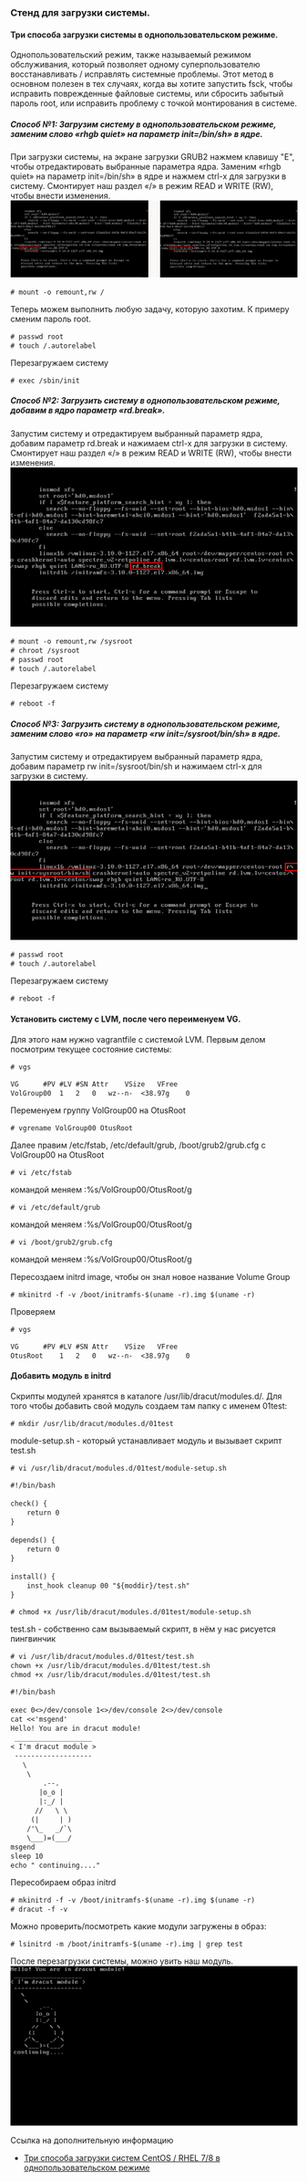 ### Стенд для загрузки системы.

#### Три способа загрузки системы в однопользовательском режиме.

Однопользовательский режим, также называемый режимом обслуживания, который позволяет одному суперпользователю восстанавливать / исправлять системные проблемы.
Этот метод в основном полезен в тех случаях, когда вы хотите запустить fsck, чтобы исправить поврежденные файловые системы, или сбросить забытый пароль root, или исправить проблему с точкой монтирования в системе.

##### Способ №1: Загрузим систему в однопользовательском режиме, заменим слово «rhgb quiet» на параметр init=/bin/sh» в ядре.

При загрузки системы, на экране загрузки GRUB2 нажмем клавишу "E", чтобы отредактировать выбранные параметра ядра. Заменим «rhgb quiet» на параметр init=/bin/sh» в ядре и нажмем сtrl-x для загрузки в систему. Смонтирует наш раздел «/» в режим READ и WRITE (RW), чтобы внести изменения.
![](docs/1.jpg)
```
# mount -o remount,rw /
```
Теперь можем выполнить любую задачу, которую захотим. К примеру сменим пароль root.
```
# passwd root
# touch /.autorelabel
```
Перезагружаем систему
```
# exec /sbin/init
```
##### Способ №2: Загрузить систему в однопользовательском режиме, добавим в ядро параметр «rd.break».

Запустим систему и отредактируем выбранный параметр ядра, добавим параметр rd.break и нажимаем сtrl-x для загрузки в систему. Смонтирует наш раздел «/» в режим READ и WRITE (RW), чтобы внести изменения.
![](docs/2.jpg)
```
# mount -o remount,rw /sysroot
# chroot /sysroot
# passwd root
# touch /.autorelabel
```
Перезагружаем систему
```
# reboot -f
```
##### Способ №3: Загрузить систему в однопользовательском режиме, заменим слово «ro» на параметр «rw init=/sysroot/bin/sh» в ядре.

Запустим систему и отредактируем выбранный параметр ядра, добавим параметр rw init=/sysroot/bin/sh и нажимаем сtrl-x для загрузки в систему.
![](docs/3.jpg)
```
# passwd root
# touch /.autorelabel
```
Перезагружаем систему
```
# reboot -f
```

#### Установить систему с LVM, после чего переименуем VG.
Для этого нам нужно vagrantfile с системой LVM. Первым делом посмотрим текущее состояние системы:
```
# vgs
```
```
VG		#PV	#LV	#SN	Attr	VSize	VFree
VolGroup00	1	2	0	wz--n-	<38.97g	   0 
```
Переменуем группу VolGroup00 на OtusRoot
```
# vgrename VolGroup00 OtusRoot
```
Далее правим /etc/fstab, /etc/default/grub, /boot/grub2/grub.cfg c VolGroup00 на OtusRoot
```
# vi /etc/fstab
```
командой меняем :%s/VolGroup00/OtusRoot/g
```
# vi /etc/default/grub
```
командой меняем :%s/VolGroup00/OtusRoot/g
```
# vi /boot/grub2/grub.cfg
```
командой меняем :%s/VolGroup00/OtusRoot/g

Пересоздаем initrd image, чтобы он знал новое название Volume Group
```
# mkinitrd -f -v /boot/initramfs-$(uname -r).img $(uname -r)
```
Проверяем
```
# vgs
```
```
VG		#PV	#LV	#SN	Attr	VSize	VFree
OtusRoot	1	2	0	wz--n-	<38.97g	   0 
```
#### Добавить модуль в initrd

Скрипты модулей хранятся в каталоге /usr/lib/dracut/modules.d/. Для того чтобы
добавить свой модуль создаем там папку с именем 01test:
```
# mkdir /usr/lib/dracut/modules.d/01test
```

module-setup.sh - который устанавливает модуль и вызывает скрипт test.sh
```
# vi /usr/lib/dracut/modules.d/01test/module-setup.sh
```
```
#!/bin/bash

check() {
    return 0
}

depends() {
    return 0
}

install() {
    inst_hook cleanup 00 "${moddir}/test.sh"
}
```
```
# chmod +x /usr/lib/dracut/modules.d/01test/module-setup.sh
```
test.sh - собственно сам вызываемый скрипт, в нём у нас рисуется пингвинчик
```
# vi /usr/lib/dracut/modules.d/01test/test.sh
chown +x /usr/lib/dracut/modules.d/01test/test.sh
chmod +x /usr/lib/dracut/modules.d/01test/test.sh
```
```
#!/bin/bash

exec 0<>/dev/console 1<>/dev/console 2<>/dev/console
cat <<'msgend'
Hello! You are in dracut module!
 ___________________
< I'm dracut module >
 -------------------
   \
    \
        .--.
       |o_o |
       |:_/ |
      //   \ \
     (|     | )
    /'\_   _/`\
    \___)=(___/
msgend
sleep 10
echo " continuing...."
```
Пересобираем образ initrd
```
# mkinitrd -f -v /boot/initramfs-$(uname -r).img $(uname -r)
# dracut -f -v
```
Можно проверить/посмотреть какие модули загружены в образ:
```
# lsinitrd -m /boot/initramfs-$(uname -r).img | grep test
```
После перезагрузки системы, можно увить наш модуль.
![](docs/4.jpg)

Ссылка на дополнительную информацию
- [Три способа загрузки систем CentOS / RHEL 7/8 в однопользовательском режиме
](https://itsecforu.ru/2020/04/29/%F0%9F%90%A7-%D1%82%D1%80%D0%B8-%D1%81%D0%BF%D0%BE%D1%81%D0%BE%D0%B1%D0%B0-%D0%B7%D0%B0%D0%B3%D1%80%D1%83%D0%B7%D0%BA%D0%B8-%D1%81%D0%B8%D1%81%D1%82%D0%B5%D0%BC-centos-rhel-7-8-%D0%B2-%D0%BE%D0%B4/)


